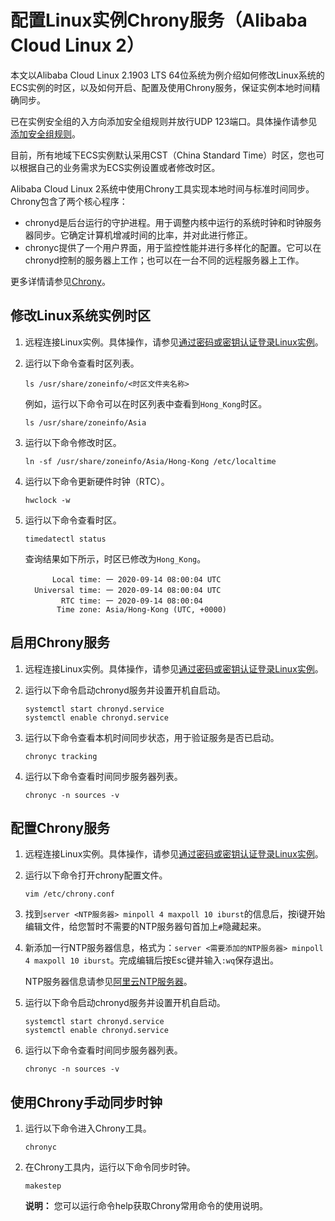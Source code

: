 # 配置Linux实例Chrony服务（Alibaba Cloud Linux 2）

本文以Alibaba Cloud Linux 2.1903 LTS 64位系统为例介绍如何修改Linux系统的ECS实例的时区，以及如何开启、配置及使用Chrony服务，保证实例本地时间精确同步。

已在实例安全组的入方向添加安全组规则并放行UDP 123端口。具体操作请参见[添加安全组规则](/cn.zh-CN/安全/安全组/添加安全组规则.md)。

目前，所有地域下ECS实例默认采用CST（China Standard Time）时区，您也可以根据自己的业务需求为ECS实例设置或者修改时区。

Alibaba Cloud Linux 2系统中使用Chrony工具实现本地时间与标准时间同步。Chrony包含了两个核心程序：

-   chronyd是后台运行的守护进程。用于调整内核中运行的系统时钟和时钟服务器同步。它确定计算机增减时间的比率，并对此进行修正。
-   chronyc提供了一个用户界面，用于监控性能并进行多样化的配置。它可以在chronyd控制的服务器上工作；也可以在一台不同的远程服务器上工作。

更多详情请参见[Chrony](https://chrony.tuxfamily.org/index.html)。

## 修改Linux系统实例时区

1.  远程连接Linux实例。具体操作，请参见[通过密码或密钥认证登录Linux实例](/cn.zh-CN/实例/连接实例/使用Workbench连接实例/通过密码或密钥认证登录Linux实例.md)。

2.  运行以下命令查看时区列表。

    ```
    ls /usr/share/zoneinfo/<时区文件夹名称>
    ```

    例如，运行以下命令可以在时区列表中查看到`Hong_Kong`时区。

    ```
    ls /usr/share/zoneinfo/Asia
    ```

3.  运行以下命令修改时区。

    ```
    ln -sf /usr/share/zoneinfo/Asia/Hong-Kong /etc/localtime
    ```

4.  运行以下命令更新硬件时钟（RTC）。

    ```
    hwclock -w
    ```

5.  运行以下命令查看时区。

    ```
    timedatectl status
    ```

    查询结果如下所示，时区已修改为`Hong_Kong`。

    ```
          Local time: 一 2020-09-14 08:00:04 UTC
      Universal time: 一 2020-09-14 08:00:04 UTC
            RTC time: 一 2020-09-14 08:00:04
           Time zone: Asia/Hong-Kong (UTC, +0000)
    ```


## 启用Chrony服务

1.  远程连接Linux实例。具体操作，请参见[通过密码或密钥认证登录Linux实例](/cn.zh-CN/实例/连接实例/使用Workbench连接实例/通过密码或密钥认证登录Linux实例.md)。

2.  运行以下命令启动chronyd服务并设置开机自启动。

    ```
    systemctl start chronyd.service
    systemctl enable chronyd.service
    ```

3.  运行以下命令查看本机时间同步状态，用于验证服务是否已启动。

    ```
    chronyc tracking
    ```

4.  运行以下命令查看时间同步服务器列表。

    ```
    chronyc -n sources -v
    ```


## 配置Chrony服务

1.  远程连接Linux实例。具体操作，请参见[通过密码或密钥认证登录Linux实例](/cn.zh-CN/实例/连接实例/使用Workbench连接实例/通过密码或密钥认证登录Linux实例.md)。

2.  运行以下命令打开chrony配置文件。

    ```
    vim /etc/chrony.conf
    ```

3.  找到`server <NTP服务器> minpoll 4 maxpoll 10 iburst`的信息后，按i键开始编辑文件，给您暂时不需要的NTP服务器句首加上`#`隐藏起来。

4.  新添加一行NTP服务器信息，格式为：`server <需要添加的NTP服务器> minpoll 4 maxpoll 10 iburst`。完成编辑后按Esc键并输入`:wq`保存退出。

    NTP服务器信息请参见[阿里云NTP服务器](/cn.zh-CN/实例/管理实例/同步服务器本地时间/阿里云NTP服务器.md)。

5.  运行以下命令启动chronyd服务并设置开机自启动。

    ```
    systemctl start chronyd.service
    systemctl enable chronyd.service
    ```

6.  运行以下命令查看时间同步服务器列表。

    ```
    chronyc -n sources -v
    ```


## 使用Chrony手动同步时钟

1.  运行以下命令进入Chrony工具。

    ```
    chronyc
    ```

2.  在Chrony工具内，运行以下命令同步时钟。

    ```
    makestep
    ```

    **说明：** 您可以运行命令help获取Chrony常用命令的使用说明。



